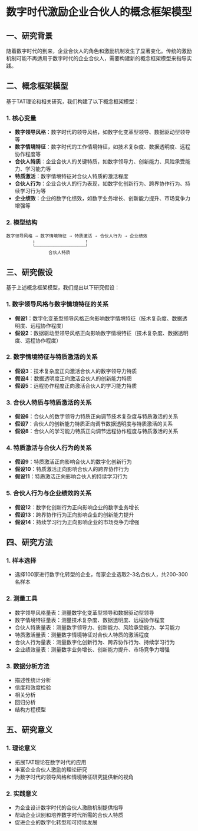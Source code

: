# 数字时代激励企业合伙人的概念框架模型

## 一、研究背景
随着数字时代的到来，企业合伙人的角色和激励机制发生了显著变化。传统的激励机制可能不再适用于数字时代的企业合伙人，需要构建新的概念框架模型来指导实践。

## 二、概念框架模型
基于TAT理论和相关研究，我们构建了以下概念框架模型：

### 1. 核心变量
- **数字领导风格**：数字时代的领导风格，如数字化变革型领导、数据驱动型领导等
- **数字情境特征**：数字时代的工作情境特征，如技术复杂度、数据透明度、远程协作程度等
- **合伙人特质**：企业合伙人的关键特质，如数字领导力、创新能力、风险承受能力、学习能力等
- **特质激活**：数字情境特征对合伙人特质的激活程度
- **合伙人行为**：企业合伙人的行为表现，如数字化创新行为、跨界协作行为、持续学习行为等
- **企业绩效**：企业的数字化绩效，如数字业务增长、创新能力提升、市场竞争力增强等

### 2. 模型结构
```
数字领导风格 → 数字情境特征 → 特质激活 → 合伙人行为 → 企业绩效
          ↓                   ↑
          └───────────────────┘
                合伙人特质
```

## 三、研究假设
基于上述概念框架模型，我们提出以下研究假设：

### 1. 数字领导风格与数字情境特征的关系
- **假设1**：数字化变革型领导风格正向影响数字情境特征（技术复杂度、数据透明度、远程协作程度）
- **假设2**：数据驱动型领导风格正向影响数字情境特征（技术复杂度、数据透明度、远程协作程度）

### 2. 数字情境特征与特质激活的关系
- **假设3**：技术复杂度正向激活合伙人的数字领导力特质
- **假设4**：数据透明度正向激活合伙人的创新能力特质
- **假设5**：远程协作程度正向激活合伙人的学习能力特质

### 3. 合伙人特质与特质激活的关系
- **假设6**：合伙人的数字领导力特质正向调节技术复杂度与特质激活的关系
- **假设7**：合伙人的创新能力特质正向调节数据透明度与特质激活的关系
- **假设8**：合伙人的学习能力特质正向调节远程协作程度与特质激活的关系

### 4. 特质激活与合伙人行为的关系
- **假设9**：特质激活正向影响合伙人的数字化创新行为
- **假设10**：特质激活正向影响合伙人的跨界协作行为
- **假设11**：特质激活正向影响合伙人的持续学习行为

### 5. 合伙人行为与企业绩效的关系
- **假设12**：数字化创新行为正向影响企业的数字业务增长
- **假设13**：跨界协作行为正向影响企业的创新能力提升
- **假设14**：持续学习行为正向影响企业的市场竞争力增强

## 四、研究方法
### 1. 样本选择
- 选择100家进行数字化转型的企业，每家企业选取2-3名合伙人，共200-300名样本

### 2. 测量工具
- 数字领导风格量表：测量数字化变革型领导和数据驱动型领导
- 数字情境特征量表：测量技术复杂度、数据透明度、远程协作程度
- 合伙人特质量表：测量数字领导力、创新能力、风险承受能力、学习能力
- 特质激活量表：测量数字情境特征对合伙人特质的激活程度
- 合伙人行为量表：测量数字化创新行为、跨界协作行为、持续学习行为
- 企业绩效量表：测量数字业务增长、创新能力提升、市场竞争力增强

### 3. 数据分析方法
- 描述性统计分析
- 信度和效度检验
- 相关分析
- 回归分析
- 结构方程模型

## 五、研究意义
### 1. 理论意义
- 拓展TAT理论在数字时代的应用
- 丰富企业合伙人激励的理论研究
- 为数字时代的领导风格和情境特征研究提供新的视角

### 2. 实践意义
- 为企业设计数字时代的合伙人激励机制提供指导
- 帮助企业识别和培养数字时代所需的合伙人特质
- 促进企业的数字化转型和可持续发展